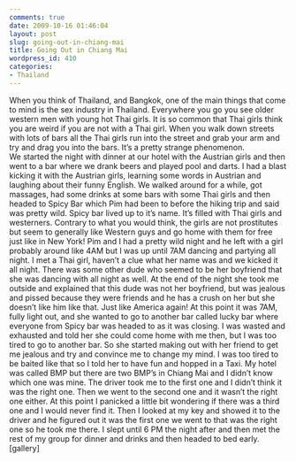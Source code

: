 ```yaml
---
comments: true
date: 2009-10-16 01:46:04
layout: post
slug: going-out-in-chiang-mai
title: Going Out in Chiang Mai
wordpress_id: 410
categories:
- Thailand
---
```


When you think of Thailand, and Bangkok, one of the main things that come to mind is the sex industry in Thailand.  Everywhere you go you see older western men with young hot Thai girls.  It is so common that Thai girls think you are weird if you are not with a Thai girl.  When you walk down streets with lots of bars all the Thai girls run into the street and grab your arm and try and drag you into the bars.  It’s a pretty strange phenomenon.  
We started the night with dinner at our hotel with the Austrian girls and then went to a bar where we drank beers and played pool and darts.  I had a blast kicking it with the Austrian girls, learning some words in Austrian and laughing about their funny English.  We walked around for a while, got massages, had some drinks at some bars with some Thai girls and then headed to Spicy Bar which Pim had been to before the hiking trip and said was pretty wild.  Spicy bar lived up to it’s name.  It’s filled with Thai girls and westerners.  Contrary to what you would think, the girls are not prostitutes but seem to generally like Western guys and go home with them for free just like in New York!  Pim and I had a pretty wild night and he left with a girl probably around like 4AM but I was up until 7AM dancing and partying all night.  I met a Thai girl, haven’t a clue what her name was and we kicked it all night.  There was some other dude who seemed to be her boyfriend that she was dancing with all night as well.  At the end of the night she took me outside and explained that this dude was not her boyfriend, but was jealous and pissed because they were friends and he has a crush on her but she doesn’t like him like that.  Just like America again!  At this point it was 7AM, fully light out, and she wanted to go to another bar called lucky bar where everyone from Spicy bar was headed to as it was closing.  I was wasted and exhausted and told her she could come home with me then, but I was too tired to go to another bar.  So she started making out with her friend to get me jealous and try and convince me to change my mind.  I was too tired to be baited like that so I told her to have fun and hopped in a Taxi.  My hotel was called BMP but there are two BMP’s in Chiang Mai and I didn’t know which one was mine.  The driver took me to the first one and I didn’t think it was the right one.  Then we went to the second one and it wasn’t the right one either.  At this point I panicked a little bit wondering if there was a third one and I would never find it.  Then I looked at my key and showed it to the driver and he figured out it was the first one we went to that was the right one so he took me there.  I slept until 6 PM the night after and then met the rest of my group for dinner and drinks and then headed to bed early.
[gallery]
